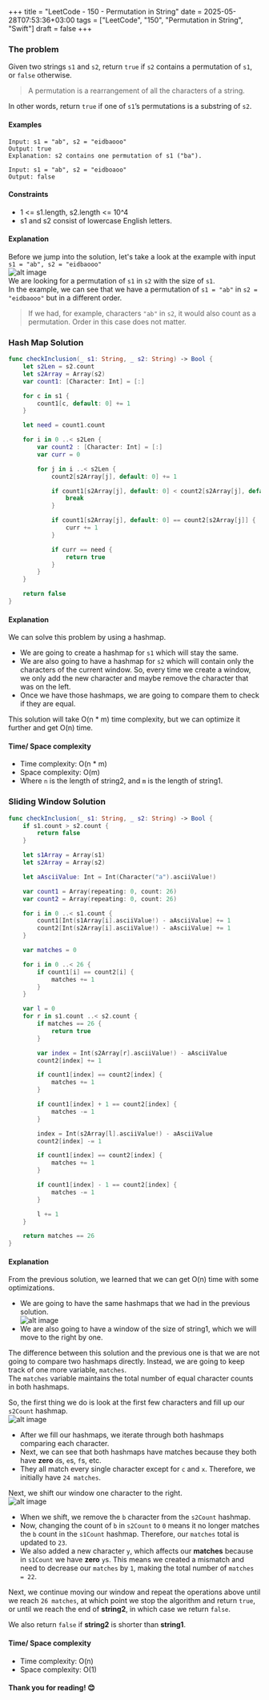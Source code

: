 +++
title = "LeetCode - 150 - Permutation in String"
date = 2025-05-28T07:53:36+03:00
tags = ["LeetCode", "150", "Permutation in String", "Swift"]
draft = false
+++

### The problem  
Given two strings `s1` and `s2`, return `true` if `s2` contains a permutation of `s1`, or `false` otherwise.

> A permutation is a rearrangement of all the characters of a string.

In other words, return `true` if one of `s1`’s permutations is a substring of `s2`.

#### Examples

``` 
Input: s1 = "ab", s2 = "eidbaooo"
Output: true
Explanation: s2 contains one permutation of s1 ("ba").
```

```
Input: s1 = "ab", s2 = "eidboaoo"
Output: false
```

#### Constraints
* 1 <= s1.length, s2.length <= 10^4  
* s1 and s2 consist of lowercase English letters.

#### Explanation  
Before we jump into the solution, let's take a look at the example with input `s1 = "ab", s2 = "eidbaooo"`  
![alt image](images/567.png#center)  
We are looking for a permutation of `s1` in `s2` with the size of `s1`.  
In the example, we can see that we have a permutation of `s1 = "ab"` in `s2 = "eidbaooo"` but in a different order.  
> If we had, for example, characters `"ab"` in `s2`, it would also count as a permutation. Order in this case does not matter.

### Hash Map Solution  
``` swift 
func checkInclusion(_ s1: String, _ s2: String) -> Bool {
    let s2Len = s2.count
    let s2Array = Array(s2)
    var count1: [Character: Int] = [:]

    for c in s1 {
        count1[c, default: 0] += 1
    }

    let need = count1.count

    for i in 0 ..< s2Len {
        var count2 : [Character: Int] = [:]
        var curr = 0

        for j in i ..< s2Len {
            count2[s2Array[j], default: 0] += 1

            if count1[s2Array[j], default: 0] < count2[s2Array[j], default: 0] {
                break
            }

            if count1[s2Array[j], default: 0] == count2[s2Array[j]] {
                curr += 1
            }

            if curr == need {
                return true
            }
        }
    }

    return false
}
```

#### Explanation  
We can solve this problem by using a hashmap.

- We are going to create a hashmap for `s1` which will stay the same.  
- We are also going to have a hashmap for `s2` which will contain only the characters of the current window. So, every time we create a window, we only add the new character and maybe remove the character that was on the left.  
- Once we have those hashmaps, we are going to compare them to check if they are equal.  

This solution will take O(n * m) time complexity, but we can optimize it further and get O(n) time.

#### Time/ Space complexity  
* Time complexity: O(n * m)  
* Space complexity: O(m)  
* Where `n` is the length of string2, and `m` is the length of string1.

### Sliding Window Solution  
``` swift 
func checkInclusion(_ s1: String, _ s2: String) -> Bool {
    if s1.count > s2.count {
        return false
    }

    let s1Array = Array(s1)
    let s2Array = Array(s2)

    let aAsciiValue: Int = Int(Character("a").asciiValue!)

    var count1 = Array(repeating: 0, count: 26)
    var count2 = Array(repeating: 0, count: 26)

    for i in 0 ..< s1.count {
        count1[Int(s1Array[i].asciiValue!) - aAsciiValue] += 1
        count2[Int(s2Array[i].asciiValue!) - aAsciiValue] += 1
    }

    var matches = 0

    for i in 0 ..< 26 {
        if count1[i] == count2[i] {
            matches += 1
        }
    }

    var l = 0
    for r in s1.count ..< s2.count {
        if matches == 26 {
            return true
        }

        var index = Int(s2Array[r].asciiValue!) - aAsciiValue
        count2[index] += 1

        if count1[index] == count2[index] {
            matches += 1
        }

        if count1[index] + 1 == count2[index] {
            matches -= 1
        }

        index = Int(s2Array[l].asciiValue!) - aAsciiValue
        count2[index] -= 1

        if count1[index] == count2[index] {
            matches += 1
        }

        if count1[index] - 1 == count2[index] {
            matches -= 1
        }

        l += 1
    }

    return matches == 26
}
```

#### Explanation  
From the previous solution, we learned that we can get O(n) time with some optimizations.  
- We are going to have the same hashmaps that we had in the previous solution.  
![alt image](images/567-1.png#center)  
- We are also going to have a window of the size of string1, which we will move to the right by one.  

The difference between this solution and the previous one is that we are not going to compare two hashmaps directly. Instead, we are going to keep track of one more variable, `matches`.  
The `matches` variable maintains the total number of equal character counts in both hashmaps.

So, the first thing we do is look at the first few characters and fill up our `s2Count` hashmap.  
![alt image](images/567-2.png#center)  
- After we fill our hashmaps, we iterate through both hashmaps comparing each character.  
- Next, we can see that both hashmaps have matches because they both have **zero** `d`s, `e`s, `f`s, etc.  
- They all match every single character except for `c` and `x`. Therefore, we initially have `24 matches`.

Next, we shift our window one character to the right.  
![alt image](images/567-3.png#center)  
- When we shift, we remove the `b` character from the `s2Count` hashmap.  
- Now, changing the count of `b` in `s2Count` to `0` means it no longer matches the `b` count in the `s1Count` hashmap. Therefore, our `matches` total is updated to `23`.  
- We also added a new character `y`, which affects our **matches** because in `s1Count` we have **zero** `y`s. This means we created a mismatch and need to decrease our `matches` by `1`, making the total number of `matches = 22`.

Next, we continue moving our window and repeat the operations above until we reach `26 matches`, at which point we stop the algorithm and return `true`, or until we reach the end of **string2**, in which case we return `false`.

We also return `false` if **string2** is shorter than **string1**.

#### Time/ Space complexity  
* Time complexity: O(n)  
* Space complexity: O(1)

#### Thank you for reading! 😊
